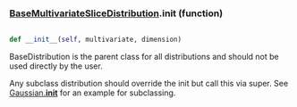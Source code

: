 ### [BaseMultivariateSliceDistribution](BaseMultivariateSliceDistribution.md).__init__ (function)


```py

def __init__(self, multivariate, dimension)

```



BaseDistribution is the parent class for all distributions and should
not be used directly by the user.

Any subclass distribution should override the init but call this via
super.  See [Gaussian.__init__](Gaussian.__init__.md) for an example for subclassing.

